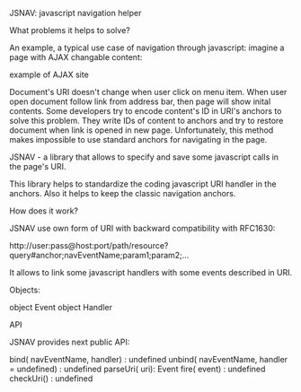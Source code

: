 JSNAV: javascript navigation helper


What problems it helps to solve?

An example, a typical use case of navigation through javascript: imagine a page with AJAX changable content:

example of AJAX site

Document's URI doesn't change when user click on menu item. When user open document follow link from address bar, then page will show inital contents. Some developers try to encode content's ID in URI's anchors to solve this problem. They write IDs of content to anchors and try to restore document when link is opened in new page. Unfortunately, this method makes impossible to use standard anchors for navigating in the page.

JSNAV - a library that allows to specify and save some javascript calls in the page's URI.

This library helps to standardize the coding javascript URI handler in the anchors. Also it helps to keep the classic navigation anchors.


How does it work?

JSNAV use own form of URI with backward compatibility with RFC1630:

http://user:pass@host:port/path/resource?query#anchor;navEventName;param1;param2;...
  
It allows to link some javascript handlers with some events described in URI.


Objects:

object Event
object Handler

API

JSNAV provides next public API:

bind(<string> navEventName, <Handler> handler) : undefined
unbind(<string> navEventName, <Handler> handler = undefined) : undefined
parseUri(<string> uri): Event
fire(<Event> event) : undefined
checkUri() : undefined